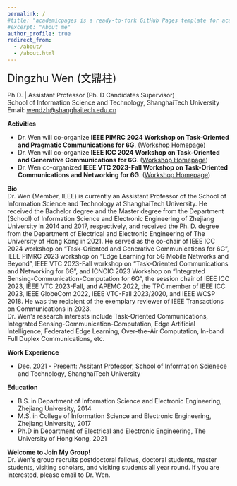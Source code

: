 ```yaml
---
permalink: /
#title: "academicpages is a ready-to-fork GitHub Pages template for academic personal websites"
#excerpt: "About me"
author_profile: true
redirect_from: 
  - /about/
  - /about.html
---
```






<font size=5>Dingzhu Wen (文鼎柱)</font>

Ph.D. | Assistant Professor (Ph. D Candidates Supervisor)  
School of Information Science and Technology, ShanghaiTech University  
Email: wendzh@shanghaitech.edu.cn

__Activities__
* Dr. Wen will co-organize __IEEE PIMRC 2024 Workshop on Task-Oriented and Pragmatic Communications for 6G__. ([Workshop Homepage][1])
* Dr. Wen will co-organize __IEEE ICC 2024 Workshop on Task-Oriented and Generative Communications for 6G__. ([Workshop Homepage][2])
* Dr. Wen co-organized __IEEE VTC 2023-Fall Workshop on Task-Oriented Communications and Networking for 6G__. ([Workshop Homepage][3])

__Bio__  
Dr. Wen (Member, IEEE) is currently an Assistant Professor of the School of Information Science and Technology at ShanghaiTech University. He received the Bachelor degree and the Master degree from the Department (School) of Information Science and Electronic Engineering of Zhejiang University in 2014 and 2017, respectively, and received the Ph. D. degree from the Department of Electrical and Electronic Engineering of The University of Hong Kong in 2021. He served as the co-chair of IEEE ICC 2024 workshop on “Task-Oriented and Generative Communications for 6G”, IEEE PIMRC 2023 workshop on “Edge Learning for 5G Mobile Networks and Beyond”, IEEE VTC 2023-Fall workshop on “Task-Oriented Communications and Networking for 6G”, and ICNCIC 2023 Workshop on “Integrated Sensing-Communication-Computation for 6G”, the session chair of IEEE ICC 2023, IEEE VTC 2023-Fall, and APEMC 2022, the TPC member of IEEE ICC 2023, IEEE GlobeCom 2022, IEEE VTC-Fall 2023/2020, and IEEE WCSP 2018. He was the recipient of the exemplary reviewer of IEEE Transactions on Communications in 2023.  
Dr. Wen's research interests include Task-Oriented Communications, Integrated Sensing-Communication-Computation, Edge Artificial Intelligence, Federated Edge Learning, Over-the-Air Computation, In-band Full Duplex Communications, etc.

__Work Experience__
* Dec. 2021 - Present: Assitant Professor, School of Information Scienece and Technology, ShanghaiTech University

__Education__
* B.S. in Department of Information Science and Electronic Engineering, Zhejiang University, 2014
* M.S. in College of Information Science and Electronic Engineering, Zhejiang University, 2017
* Ph.D in Department of Electrical and Electronic Engineering, The University of Hong Kong, 2021

__Welcome to Join My Group!__  
Dr. Wen's  group recruits postdoctoral fellows, doctoral students, master students, visiting scholars, and visiting students all year round. If you are interested, please email to Dr. Wen. 


[1]: https://pimrc2024.ieee-pimrc.org/workshop/ws-03-task-oriented-and-pragmatic-communications-6g
[2]: https://icc2024.ieee-icc.org/workshop/ws-06-task-oriented-and-generative-communications-6g
[3]: https://events.vtsociety.org/vtc2023-fall/workshops/w6-first-ieee-workshop-on-task-oriented-communications-and-networking-for-6g/

